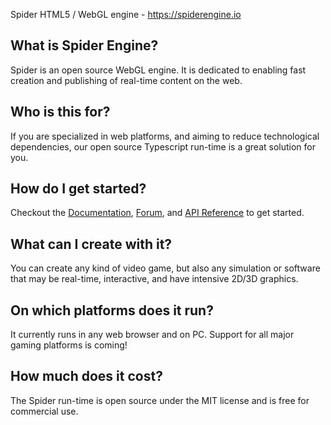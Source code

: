 Spider HTML5 / WebGL engine - https://spiderengine.io

## What is Spider Engine?
Spider is an open source WebGL engine. It is dedicated to enabling fast creation and publishing of real-time content on the web.

## Who is this for?
If you are specialized in web platforms, and aiming to reduce technological dependencies, our open source Typescript run-time is a great solution for you.

## How do I get started?
Checkout the <a href="https://docs.spiderengine.io">Documentation</a>, <a href="https://forum.spiderengine.io">Forum</a>, and <a href="https://docs.spiderengine.io/api">API Reference</a> to get started.

## What can I create with it?
You can create any kind of video game, but also any simulation or software that may be real-time, interactive, and have intensive 2D/3D graphics.

## On which platforms does it run?
It currently runs in any web browser and on PC. Support for all major gaming platforms is coming!
         
## How much does it cost?
The Spider run-time is open source under the MIT license and is free for commercial use.

       